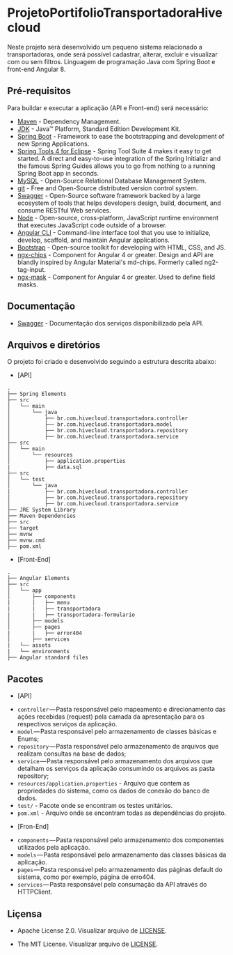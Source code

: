 # ProjetoPortifolioTransportadoraHivecloud
Neste projeto será desenvolvido um pequeno sistema relacionado a transportadoras, onde será possível cadastrar, alterar, excluir e visualizar com ou sem filtros. Linguagem de programação Java com Spring Boot e front-end Angular 8.

## Pré-requisitos

Para buildar e executar a aplicação (API e Front-end) será necessário:
* 	[Maven](https://maven.apache.org/) - Dependency Management.
* 	[JDK](http://www.oracle.com/technetwork/java/javase/downloads/jdk8-downloads-2133151.html) - Java™ Platform, Standard Edition Development Kit.
* 	[Spring Boot](https://spring.io/projects/spring-boot) - Framework to ease the bootstrapping and development of new Spring Applications.
*   [Spring Tools 4 for Eclipse](https://spring.io/tools) - Spring Tool Suite 4 makes it easy to get started. A direct and easy-to-use integration of the Spring Initializr and the famous Spring Guides allows you to go from nothing to a running Spring Boot app in seconds.
* 	[MySQL](https://www.mysql.com/) - Open-Source Relational Database Management System.
* 	[git](https://git-scm.com/) - Free and Open-Source distributed version control system.
* 	[Swagger](https://swagger.io/) - Open-Source software framework backed by a large ecosystem of tools that helps developers design, build, document, and consume RESTful Web services.
*   [Node](https://nodejs.org/pt-br/download/) - Open-source, cross-platform, JavaScript runtime environment that executes JavaScript code outside of a browser.
* 	[Angular CLI](https://angular.io/cli) - Command-line interface tool that you use to initialize, develop, scaffold, and maintain Angular applications.
* 	[Bootstrap](https://getbootstrap.com/docs/4.3/getting-started/download/) - Open-source toolkit for developing with HTML, CSS, and JS.
*   [ngx-chips](https://github.com/Gbuomprisco/ngx-chips) - Component for Angular 4 or greater. Design and API are blandly inspired by Angular Material's md-chips. Formerly called ng2-tag-input.
*   [ngx-mask](https://www.npmjs.com/package/ngx-mask) - Component for Angular 4 or greater. Used to define field masks.

## Documentação
* 	[Swagger](http://localhost:8088/swagger-ui.html) - Documentação dos serviços disponibilizado pela API.

## Arquivos e diretórios

O projeto foi criado e desenvolvido seguindo a estrutura descrita abaixo:

* 	[API]
```
.
├── Spring Elements
├── src
│   └── main
│       └── java
│           ├── br.com.hivecloud.transportadora.controller
│           ├── br.com.hivecloud.transportadora.model
│           ├── br.com.hivecloud.transportadora.repository
│           ├── br.com.hivecloud.transportadora.service
├── src
│   └── main
│       └── resources
│           ├── application.properties
|           ├── data.sql
├── src
│   └── test
│       └── java
|           ├── br.com.hivecloud.transportadora.controller
│           ├── br.com.hivecloud.transportadora.repository
│           ├── br.com.hivecloud.transportadora.service
├── JRE System Library
├── Maven Dependencies
├── src
├── target
├── mvnw
├── mvnw.cmd
├── pom.xml
```
* 	[Front-End]
```
.
├── Angular Elements
├── src
│   └── app
│       ├── components
|       |   ├── menu
|       |   ├── transportadora
|       |   ├── transportadora-formulario
│       ├── models
│       ├── pages
|       |   ├── error404
│       ├── services
|   └── assets
|   └── environments
├── Angular standard files   
```

## Pacotes

* 	[API]
- `controller` — Pasta responsável pelo mapeamento e direcionamento das ações recebidas (request) pela camada da apresentação para os respectivos serviços da aplicação.
- `model` — Pasta responsável pelo armazenamento de classes básicas e Enums;
- `repository` — Pasta responsável pelo armazenamento de arquivos que realizam consultas na base de dados;
- `service` — Pasta responsável pelo armazenamento dos arquivos que detalham os serviços da aplicação consumindo os arquivos as pasta repository;
- `resources/application.properties` - Arquivo que contem as propriedades do sistema, como os dados de conexão do banco de dados.
- `test/` - Pacote onde se encontram os testes unitários.
- `pom.xml` - Arquivo onde se encontram todas as dependências do projeto.

* 	[Fron-End]
- `components` — Pasta responsável pelo armazenamento dos componentes utilizados pela aplicação.
- `models` — Pasta responsável pelo armazenamento das classes básicas da aplicação.
- `pages` — Pasta responsável pelo armazenamento das páginas default do sistema, como por exemplo, página de erro404.
- `services` — Pasta responsável pela consumação da API através do HTTPClient.


## Liçensa
* 	Apache License 2.0. Visualizar arquivo de [LICENSE](https://github.com/BrunoFelix/ProjetoPortifolioTransportadoraHivecloud/blob/master/LICENSE_APACHE).

* 	The MIT License. Visualizar arquivo de [LICENSE](https://github.com/BrunoFelix/ProjetoPortifolioTransportadoraHivecloud/blob/master/LICENSE_MIT).
